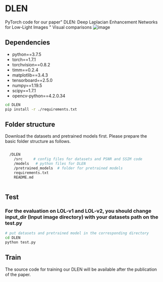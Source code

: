# DLEN
PyTorch code for our paper" DLEN: Deep Laplacian Enhancement Networks for Low-Light Images "
Visual comparisons
![image](figs/LOLv1_179)
## Dependencies
* python==3.7.5
* torch==1.7.1
* torchvision==0.8.2
* timm==0.2.4
* matplotlib==3.4.3
* tensorboard==2.5.0
* numpy==1.19.5
* scipy==1.7.1
* opencv-python==4.2.0.34

```bash
cd DLEN 
pip install -r ./requirements.txt
```


## Folder structure
Download the datasets and pretrained models first. Please prepare the basic folder structure as follows.

```bash

  /DLEN
    /src     # config files for datasets and PSNR and SSIM code
    /models   # python files for DLEN
    /pretrained_models  # folder for pretrained models
    requirements.txt
    README.md
    
```
## Test
### For the evaluation on LOL-v1 and LOL-v2, you should change input_dir (Input image directory) with your datasets path on the test.py
```bash  
# put datasets and pretrained model in the corresponding directory 
cd DLEN 
python test.py
```
## Train

The source code for training our DLEN will be available after the publication of the paper.
